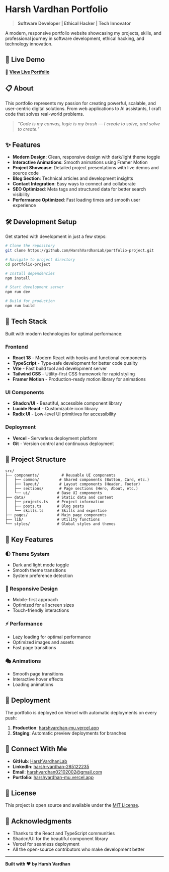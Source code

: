 # Harsh Vardhan Portfolio

> **Software Developer | Ethical Hacker | Tech Innovator**

A modern, responsive portfolio website showcasing my projects, skills, and professional journey in software development, ethical hacking, and technology innovation.

## 🌟 Live Demo

🚀 **[View Live Portfolio](https://harshvardhan-mu.vercel.app)**

## 📋 About

This portfolio represents my passion for creating powerful, scalable, and user-centric digital solutions. From web applications to AI assistants, I craft code that solves real-world problems.

> *"Code is my canvas, logic is my brush — I create to solve, and solve to create."*

## ✨ Features

- **Modern Design**: Clean, responsive design with dark/light theme toggle
- **Interactive Animations**: Smooth animations using Framer Motion
- **Project Showcase**: Detailed project presentations with live demos and source code
- **Blog Section**: Technical articles and development insights
- **Contact Integration**: Easy ways to connect and collaborate
- **SEO Optimized**: Meta tags and structured data for better search visibility
- **Performance Optimized**: Fast loading times and smooth user experience

## 🛠️ Development Setup

Get started with development in just a few steps:

```bash
# Clone the repository
git clone https://github.com/HarshVardhanLab/portfolio-project.git

# Navigate to project directory
cd portfolio-project

# Install dependencies
npm install

# Start development server
npm run dev

# Build for production
npm run build
```

## 🚀 Tech Stack

Built with modern technologies for optimal performance:

### Frontend
- **React 18** - Modern React with hooks and functional components
- **TypeScript** - Type-safe development for better code quality
- **Vite** - Fast build tool and development server
- **Tailwind CSS** - Utility-first CSS framework for rapid styling
- **Framer Motion** - Production-ready motion library for animations

### UI Components
- **Shadcn/UI** - Beautiful, accessible component library
- **Lucide React** - Customizable icon library
- **Radix UI** - Low-level UI primitives for accessibility

### Deployment
- **Vercel** - Serverless deployment platform
- **Git** - Version control and continuous deployment

## 📁 Project Structure

```
src/
├── components/          # Reusable UI components
│   ├── common/         # Shared components (Button, Card, etc.)
│   ├── layout/         # Layout components (Header, Footer)
│   ├── sections/       # Page sections (Hero, About, etc.)
│   └── ui/            # Base UI components
├── data/              # Static data and content
│   ├── projects.ts    # Project information
│   ├── posts.ts       # Blog posts
│   └── skills.ts      # Skills and expertise
├── pages/             # Main page components
├── lib/               # Utility functions
└── styles/            # Global styles and themes
```

## 🎨 Key Features

### 🌓 Theme System
- Dark and light mode toggle
- Smooth theme transitions
- System preference detection

### 📱 Responsive Design
- Mobile-first approach
- Optimized for all screen sizes
- Touch-friendly interactions

### ⚡ Performance
- Lazy loading for optimal performance
- Optimized images and assets
- Fast page transitions

### 🎭 Animations
- Smooth page transitions
- Interactive hover effects
- Loading animations

## 🚀 Deployment

The portfolio is deployed on Vercel with automatic deployments on every push:

1. **Production**: [harshvardhan-mu.vercel.app](https://harshvardhan-mu.vercel.app)
2. **Staging**: Automatic preview deployments for branches

## 🤝 Connect With Me

- **GitHub**: [HarshVardhanLab](https://github.com/HarshVardhanLab)
- **LinkedIn**: [harsh-vardhan-285122235](https://linkedin.com/in/harsh-vardhan-285122235)
- **Email**: [harshvardhan02102002@gmail.com](mailto:harshvardhan02102002@gmail.com)
- **Portfolio**: [harshvardhan-mu.vercel.app](https://harshvardhan-mu.vercel.app)

## 📝 License

This project is open source and available under the [MIT License](LICENSE).

## 🙏 Acknowledgments

- Thanks to the React and TypeScript communities
- Shadcn/UI for the beautiful component library
- Vercel for seamless deployment
- All the open-source contributors who make development better

---

**Built with ❤️ by Harsh Vardhan**
